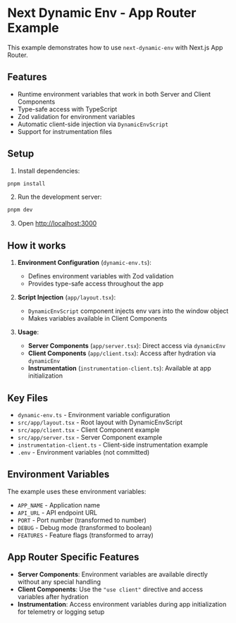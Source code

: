 # Next Dynamic Env - App Router Example

This example demonstrates how to use `next-dynamic-env` with Next.js App Router.

## Features

- Runtime environment variables that work in both Server and Client Components
- Type-safe access with TypeScript
- Zod validation for environment variables
- Automatic client-side injection via `DynamicEnvScript`
- Support for instrumentation files

## Setup

1. Install dependencies:
```bash
pnpm install
```

2. Run the development server:
```bash
pnpm dev
```

3. Open [http://localhost:3000](http://localhost:3000)

## How it works

1. **Environment Configuration** (`dynamic-env.ts`):
   - Defines environment variables with Zod validation
   - Provides type-safe access throughout the app

2. **Script Injection** (`app/layout.tsx`):
   - `DynamicEnvScript` component injects env vars into the window object
   - Makes variables available in Client Components

3. **Usage**:
   - **Server Components** (`app/server.tsx`): Direct access via `dynamicEnv`
   - **Client Components** (`app/client.tsx`): Access after hydration via `dynamicEnv`
   - **Instrumentation** (`instrumentation-client.ts`): Available at app initialization

## Key Files

- `dynamic-env.ts` - Environment variable configuration
- `src/app/layout.tsx` - Root layout with DynamicEnvScript
- `src/app/client.tsx` - Client Component example
- `src/app/server.tsx` - Server Component example
- `instrumentation-client.ts` - Client-side instrumentation example
- `.env` - Environment variables (not committed)

## Environment Variables

The example uses these environment variables:

- `APP_NAME` - Application name
- `API_URL` - API endpoint URL
- `PORT` - Port number (transformed to number)
- `DEBUG` - Debug mode (transformed to boolean)
- `FEATURES` - Feature flags (transformed to array)

## App Router Specific Features

- **Server Components**: Environment variables are available directly without any special handling
- **Client Components**: Use the `"use client"` directive and access variables after hydration
- **Instrumentation**: Access environment variables during app initialization for telemetry or logging setup